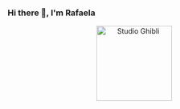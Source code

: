 ### Hi there 👋, I'm Rafaela 
<div align="center">
    <img height="150px" src="https://i.pinimg.com/originals/66/f4/26/66f426be55900f15832ead845f8da4da.gif"
        alt="Studio Ghibli">
</div>

<!--   ![Snake animation](https://github.com/rafatillmann/rafatillmann/blob/output/github-contribution-grid-snake.svg) -->
